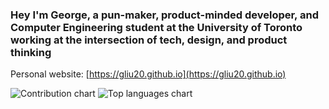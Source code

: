 ### Hey I'm George, a pun-maker, product-minded developer, and Computer Engineering student at the University of Toronto working at the intersection of tech, design, and product thinking

Personal website: [https://gliu20.github.io](https://gliu20.github.io)
<!--
**gliu20/gliu20** is a ✨ _special_ ✨ repository because its `README.md` (this file) appears on your GitHub profile.

Here are some ideas to get you started:

- 🔭 I’m currently working on ...
- 🌱 I’m currently learning ...
- 👯 I’m looking to collaborate on ...
- 🤔 I’m looking for help with ...
- 💬 Ask me about ...
- 📫 How to reach me: ...
- 😄 Pronouns: ...
- ⚡ Fun fact: ...
-->


![Contribution chart](https://github-readme-stats.vercel.app/api?username=gliu20&count_private=true&show_icons=true&include_all_commits=true&hide_border=true)
![Top languages chart](https://github-readme-stats.vercel.app/api/top-langs/?username=gliu20&layout=compact&count_private=true&include_all_commits=true&hide_border=true&langs_count=8)
